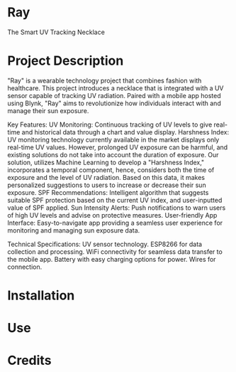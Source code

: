 # Ray
The Smart UV Tracking Necklace

# Project Description
"Ray" is a wearable technology project that combines fashion with healthcare. This project introduces a necklace that is integrated with a UV sensor capable of tracking UV radiation. Paired with a mobile app hosted using Blynk, "Ray" aims to revolutionize how individuals interact with and manage their sun exposure.

Key Features:
UV Monitoring: Continuous tracking of UV levels to give real-time and historical data through a chart and value display.
Harshness Index: UV monitoring technology currently available in the market displays only real-time UV values. However, prolonged UV exposure can be harmful, and existing solutions do not take into account the duration of exposure. Our solution, utilizes Machine Learning to develop a "Harshness Index," incorporates a temporal component, hence, considers both the time of exposure and the level of UV radiation. Based on this data, it makes personalized suggestions to users to increase or decrease their sun exposure.
SPF Recommendations: Intelligent algorithm that suggests suitable SPF protection based on the current UV index, and user-inputted value of SPF applied.
Sun Intensity Alerts: Push notifications to warn users of high UV levels and advise on protective measures.
User-friendly App Interface: Easy-to-navigate app providing a seamless user experience for monitoring and managing sun exposure data.

Technical Specifications:
UV sensor technology.
ESP8266 for data collection and processing.
WiFi connectivity for seamless data transfer to the mobile app.
Battery with easy charging options for power.
Wires for connection.

# Installation

# Use

# Credits
